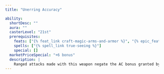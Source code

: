 ```yaml
---
title: "Unerring Accuracy"

ability:
  shortDesc: ""
  aura: ""
  casterLevel: "21st"
  prerequisites:
    feats: ["{% feat_link craft-magic-arms-and-armor %}", "{% epic_feat_link craft-epic-magic-arms-and-armor %}"]
    spells: ["{% spell_link true-seeing %}"]
    special: []
  marketPriceSpecial: "+6 bonus"
  description: |
    Ranged attacks made with this weapon negate the AC bonus granted by any cover short of total cover.The weapon's ranged attacks also ignore any miss chance from concealment (including total concealment, but the must still aim his or her attacks at the correct square).
---
```

